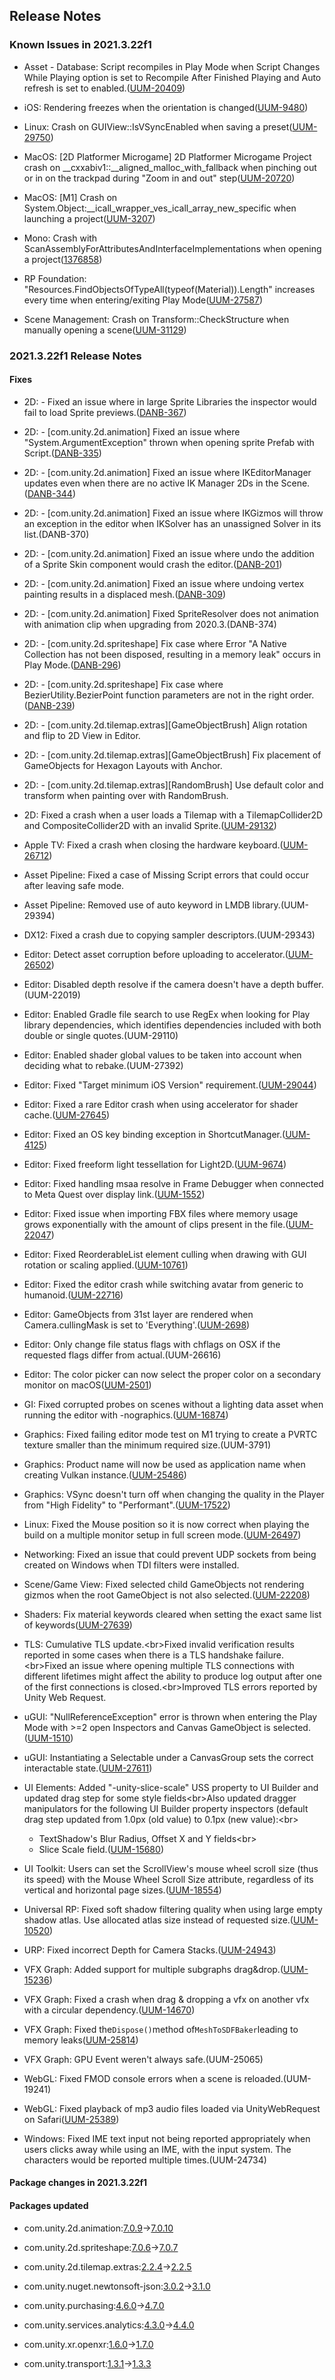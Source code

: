 ## Release Notes

### Known Issues in 2021.3.22f1

-   Asset - Database: Script recompiles in Play Mode when Script Changes While Playing option is set to Recompile After Finished Playing and Auto refresh is set to enabled.([UUM-20409](https://issuetracker.unity3d.com/issues/script-recompiles-in-play-mode-when-script-changes-while-playing-option-is-set-to-recompile-after-finished-playing-and-auto-refresh-is-set-to-enabled))

-   iOS: Rendering freezes when the orientation is changed([UUM-9480](https://issuetracker.unity3d.com/issues/ios-rendering-freezes-when-the-orientation-is-changed))

-   Linux: Crash on GUIView::IsVSyncEnabled when saving a preset([UUM-29750](https://issuetracker.unity3d.com/issues/linux-crash-on-guiview-isvsyncenabled-when-saving-a-preset))

-   MacOS: \[2D Platformer Microgame\] 2D Platformer Microgame Project crash on \_\_cxxabiv1::\_\_aligned_malloc_with_fallback when pinching out or in on the trackpad during "Zoom in and out" step([UUM-20720](https://issuetracker.unity3d.com/issues/m1-2d-platformer-microgame-2d-platformer-microgame-project-crash-on-cxxabiv1-aligned-malloc-with-fallback-when-pinching-out-or-in-on-the-trackpad-during-zoom-in-and-out-step))

-   MacOS: \[M1\] Crash on System.Object:\_\_icall_wrapper_ves_icall_array_new_specific when launching a project([UUM-3207](https://issuetracker.unity3d.com/issues/m1-crash-on-system-dot-object-icall-wrapper-ves-icall-array-new-specific-when-launching-a-project))

-   Mono: Crash with ScanAssemblyForAttributesAndInterfaceImplementations when opening a project([1376858](https://issuetracker.unity3d.com/issues/crash-with-scanassemblyforattributesandinterfaceimplementations-when-opening-a-project))

-   RP Foundation: \"Resources.FindObjectsOfTypeAll(typeof(Material)).Length\" increases every time when entering/exiting Play Mode([UUM-27587](https://issuetracker.unity3d.com/issues/resources-dot-findobjectsoftypeall-typeof-material-dot-length-increases-every-time-when-entering-slash-exiting-play-mode))

-   Scene Management: Crash on Transform::CheckStructure when manually opening a scene([UUM-31129](https://issuetracker.unity3d.com/issues/crash-on-transform-checkstructure-when-manually-opening-a-scene))

### 2021.3.22f1 Release Notes

#### Fixes

-   2D: - Fixed an issue where in large Sprite Libraries the inspector would fail to load Sprite previews.([DANB-367](https://issuetracker.unity3d.com/issues/sprites-start-to-flicker-in-the-inspector-of-the-sprite-library-asset-when-expanding-the-inspector))

-   2D: - \[com.unity.2d.animation\] Fixed an issue where \"System.ArgumentException\" thrown when opening sprite Prefab with Script.([DANB-335](https://issuetracker.unity3d.com/issues/system-dot-argumentexception-thrown-when-opening-sprite-prefab-with-script))

-   2D: - \[com.unity.2d.animation\] Fixed an issue where IKEditorManager updates even when there are no active IK Manager 2Ds in the Scene.([DANB-344](https://issuetracker.unity3d.com/issues/ikeditormanager-dot-initialize-is-called-when-the-editorapplication-dot-hierarchychanged-event-is-invoked))

-   2D: - \[com.unity.2d.animation\] Fixed an issue where IKGizmos will throw an exception in the editor when IKSolver has an unassigned Solver in its list.(DANB-370)

-   2D: - \[com.unity.2d.animation\] Fixed an issue where undo the addition of a Sprite Skin component would crash the editor.([DANB-201](https://issuetracker.unity3d.com/issues/crash-on-transform-gettransformaccess-when-undoing-the-action-of-adding-sprite-skin-to-an-object))

-   2D: - \[com.unity.2d.animation\] Fixed an issue where undoing vertex painting results in a displaced mesh.([DANB-309](https://issuetracker.unity3d.com/issues/2d-using-undo-in-the-skinning-editor-after-moving-bones-and-geometry-with-the-weight-brush-disfigures-the-sprite))

-   2D: - \[com.unity.2d.animation\] Fixed SpriteResolver does not animation with animation clip when upgrading from 2020.3.(DANB-374)

-   2D: - \[com.unity.2d.spriteshape\] Fix case where Error \"A Native Collection has not been disposed, resulting in a memory leak\" occurs in Play Mode.([DANB-296](https://issuetracker.unity3d.com/issues/error-a-native-collection-has-not-been-disposed-resulting-in-a-memory-leak-occurs-in-play-mode-when-a-gameobject-has-the-sprite-shape-controller-component-and-is-a-child-of-an-inactive-parent))

-   2D: - \[com.unity.2d.spriteshape\] Fix case where BezierUtility.BezierPoint function parameters are not in the right order.([DANB-239](https://issuetracker.unity3d.com/issues/bezierutility-dot-bezierpoint-function-parameters-are-not-in-the-right-order))

-   2D: - \[com.unity.2d.tilemap.extras\]\[GameObjectBrush\] Align rotation and flip to 2D View in Editor.

-   2D: - \[com.unity.2d.tilemap.extras\]\[GameObjectBrush\] Fix placement of GameObjects for Hexagon Layouts with Anchor.

-   2D: - \[com.unity.2d.tilemap.extras\]\[RandomBrush\] Use default color and transform when painting over with RandomBrush.

-   2D: Fixed a crash when a user loads a Tilemap with a TilemapCollider2D and CompositeCollider2D with an invalid Sprite.([UUM-29132](https://issuetracker.unity3d.com/issues/crash-on-tilemapcollider2d-generatepathsfromsprite-when-opening-specific-project))

-   Apple TV: Fixed a crash when closing the hardware keyboard.([UUM-26712](https://issuetracker.unity3d.com/issues/tvos-crash-when-closing-the-on-screen-keyboard-with-tvos-version-15-dot-0))

-   Asset Pipeline: Fixed a case of Missing Script errors that could occur after leaving safe mode.

-   Asset Pipeline: Removed use of auto keyword in LMDB library.(UUM-29394)

-   DX12: Fixed a crash due to copying sampler descriptors.(UUM-29343)

-   Editor: Detect asset corruption before uploading to accelerator.([UUM-26502](https://issuetracker.unity3d.com/issues/asset-corruption-when-using-the-accelerator-cache-server))

-   Editor: Disabled depth resolve if the camera doesn\'t have a depth buffer.(UUM-22019)

-   Editor: Enabled Gradle file search to use RegEx when looking for Play library dependencies, which identifies dependencies included with both double or single quotes.(UUM-29110)

-   Editor: Enabled shader global values to be taken into account when deciding what to rebake.(UUM-27392)

-   Editor: Fixed \"Target minimum iOS Version\" requirement.([UUM-29044](https://issuetracker.unity3d.com/issues/wrong-target-minimum-ios-version-is-set-in-a-newly-created-project-if-the-required-version-is-12))

-   Editor: Fixed a rare Editor crash when using accelerator for shader cache.([UUM-27645](https://issuetracker.unity3d.com/issues/crash-during-project-build-when-accessing-remote-shader-cache))

-   Editor: Fixed an OS key binding exception in ShortcutManager.([UUM-4125](https://issuetracker.unity3d.com/issues/windows-keys-show-up-with-incorrect-keycodes-and-throw-errors-when-attempting-to-reassign-shortcuts-to-them))

-   Editor: Fixed freeform light tessellation for Light2D.([UUM-9674](https://issuetracker.unity3d.com/issues/freeform-light2d-lighting-is-incorrect-when-moving-around-nodes))

-   Editor: Fixed handling msaa resolve in Frame Debugger when connected to Meta Quest over display link.([UUM-1552](https://issuetracker.unity3d.com/issues/xr-quest-2-using-the-frame-debugger-camera-dot-render-commands-are-displayed-in-red-and-black-when-msaa-is-activated))

-   Editor: Fixed issue when importing FBX files where memory usage grows exponentially with the amount of clips present in the file.([UUM-22047](https://issuetracker.unity3d.com/issues/unity-editor-not-responding-and-uses-up-all-the-memory-while-opening-project))

-   Editor: Fixed ReorderableList element culling when drawing with GUI rotation or scaling applied.([UUM-10761](https://issuetracker.unity3d.com/issues/ui-doesnt-render-list-contents-when-using-guiutility-dot-scalearoundpivot))

-   Editor: Fixed the editor crash while switching avatar from generic to humanoid.([UUM-22716](https://issuetracker.unity3d.com/issues/linux-crash-on-guiview-sendlayoutevent-guistate-and-when-changing-animation-type-to-humanoid))

-   Editor: GameObjects from 31st layer are rendered when Camera.cullingMask is set to \'Everything\'.([UUM-2698](https://issuetracker.unity3d.com/issues/gameobjects-from-31st-layer-are-not-rendered-when-camera-dot-cullingmask-is-set-to-everything))

-   Editor: Only change file status flags with chflags on OSX if the requested flags differ from actual.(UUM-26616)

-   Editor: The color picker can now select the proper color on a secondary monitor on macOS([UUM-2501](https://issuetracker.unity3d.com/issues/cant-select-color-from-editor-with-color-picker-when-unity-editor-is-on-secondary-monitor))

-   GI: Fixed corrupted probes on scenes without a lighting data asset when running the editor with -nographics.([UUM-16874](https://issuetracker.unity3d.com/issues/linear-color-space-always-renders-fullbright-when-target-platform-is-uwp))

-   Graphics: Fixed failing editor mode test on M1 trying to create a PVRTC texture smaller than the minimum required size.(UUM-3791)

-   Graphics: Product name will now be used as application name when creating Vulkan instance.([UUM-25486](https://issuetracker.unity3d.com/issues/there-is-no-option-to-change-the-string-being-passed-when-unity-passes-the-string-to-the-vkcreateinstance-function))

-   Graphics: VSync doesn\'t turn off when changing the quality in the Player from \"High Fidelity\" to \"Performant\".([UUM-17522](https://issuetracker.unity3d.com/issues/vsync-doesnt-turn-off-when-changing-the-quality-in-the-player-from-high-fidelity-to-performant))

-   Linux: Fixed the Mouse position so it is now correct when playing the build on a multiple monitor setup in full screen mode.([UUM-26497](https://issuetracker.unity3d.com/issues/linux-mouse-position-is-incorrect-when-playing-build-on-a-multiple-monitor-setup-in-full-screen-mode))

-   Networking: Fixed an issue that could prevent UDP sockets from being created on Windows when TDI filters were installed.

-   Scene/Game View: Fixed selected child GameObjects not rendering gizmos when the root GameObject is not also selected.([UUM-22208](https://issuetracker.unity3d.com/issues/collider-gizmos-are-not-visible-when-a-child-gameobject-is-selected-and-parent-gameobject-is-outside-the-view))

-   Shaders: Fix material keywords cleared when setting the exact same list of keywords([UUM-27639](https://issuetracker.unity3d.com/issues/setting-the-material-dot-shaderkeywords-field-causes-the-field-to-become-empty-when-the-new-shader-keywords-are-the-same-as-the-existing-ones))

-   TLS: Cumulative TLS update.\<br\>Fixed invalid verification results reported in some cases when there is a TLS handshake failure.\<br\>Fixed an issue where opening multiple TLS connections with different lifetimes might affect the ability to produce log output after one of the first connections is closed.\<br\>Improved TLS errors reported by Unity Web Request.

-   uGUI: \"NullReferenceException\" error is thrown when entering the Play Mode with &gt;=2 open Inspectors and Canvas GameObject is selected.([UUM-1510](https://issuetracker.unity3d.com/issues/nullreferenceexception-error-is-thrown-when-entering-the-play-mode-with-equals-2-open-inspectors-and-canvas-gameobject-is-selected))

-   uGUI: Instantiating a Selectable under a CanvasGroup sets the correct interactable state.([UUM-27611](https://issuetracker.unity3d.com/issues/the-button-is-interactable-when-instantiated-into-a-non-interactable-canvas-group))

-   UI Elements: Added \"-unity-slice-scale\" USS property to UI Builder and updated drag step for some style fields\<br\>Also updated dragger manipulators for the following UI Builder property inspectors (default drag step updated from 1.0px (old value) to 0.1px (new value):\<br\>

    -   TextShadow\'s Blur Radius, Offset X and Y fields\<br\>
    -   Slice Scale field.([UUM-15680](https://issuetracker.unity3d.com/issues/ui-builder-the-border-of-visualelement-is-not-created-when-slicing-a-pixel-art-sprite))

-   UI Toolkit: Users can set the ScrollView\'s mouse wheel scroll size (thus its speed) with the Mouse Wheel Scroll Size attribute, regardless of its vertical and horizontal page sizes.([UUM-18554](https://issuetracker.unity3d.com/issues/slow-scroll-view-scrolling-when-entering-play-mode-and-in-builds))

-   Universal RP: Fixed soft shadow filtering quality when using large empty shadow atlas. Use allocated atlas size instead of requested size.([UUM-10520](https://issuetracker.unity3d.com/issues/urp-shadows-are-jagged-when-shadow-atlas-resolution-is-set-to-4096))

-   URP: Fixed incorrect Depth for Camera Stacks.([UUM-24943](https://issuetracker.unity3d.com/issues/ios-ui-camera-stacking-is-not-working-on-some-ios-devices))

-   VFX Graph: Added support for multiple subgraphs drag&amp;drop.([UUM-15236](https://issuetracker.unity3d.com/issues/multiple-subgraphs-cannot-be-dragged-to-the-system))

-   VFX Graph: Fixed a crash when drag &amp; dropping a vfx on another vfx with a circular dependency.([UUM-14670](https://issuetracker.unity3d.com/issues/vfx-crash-on-serializablemanagedref-getscripttype-when-drag-and-dropping-subgraph-to-the-system))

-   VFX Graph: Fixed the` Dispose() `method of` MeshToSDFBaker `leading to memory leaks([UUM-25814](https://issuetracker.unity3d.com/issues/sdf-baking-causes-memory-to-be-allocated-that-isnt-deallocated-when-in-play-mode-and-in-builds))

-   VFX Graph: GPU Event weren\'t always safe.(UUM-25065)

-   WebGL: Fixed FMOD console errors when a scene is reloaded.(UUM-19241)

-   WebGL: Fixed playback of mp3 audio files loaded via UnityWebRequest on Safari([UUM-25389](https://issuetracker.unity3d.com/issues/webgl-audio-source-has-no-sound-if-the-audio-clip-was-downloaded-via-webrequest-on-ios-devices))

-   Windows: Fixed IME text input not being reported appropriately when users clicks away while using an IME, with the input system. The characters would be reported multiple times.(UUM-24734)

#### Package changes in 2021.3.22f1

#### Packages updated

-   com.unity.2d.animation:[7.0.9](https://docs.unity3d.com/Packages/com.unity.2d.animation@7.0//changelog/CHANGELOG.html)&#x2192;[7.0.10](https://docs.unity3d.com/Packages/com.unity.2d.animation@7.0//changelog/CHANGELOG.html)

-   com.unity.2d.spriteshape:[7.0.6](https://docs.unity3d.com/Packages/com.unity.2d.spriteshape@7.0//changelog/CHANGELOG.html)&#x2192;[7.0.7](https://docs.unity3d.com/Packages/com.unity.2d.spriteshape@7.0//changelog/CHANGELOG.html)

-   com.unity.2d.tilemap.extras:[2.2.4](https://docs.unity3d.com/Packages/com.unity.2d.tilemap.extras@2.2//changelog/CHANGELOG.html)&#x2192;[2.2.5](https://docs.unity3d.com/Packages/com.unity.2d.tilemap.extras@2.2//changelog/CHANGELOG.html)

-   com.unity.nuget.newtonsoft-json:[3.0.2](https://docs.unity3d.com/Packages/com.unity.nuget.newtonsoft-json@3.0//changelog/CHANGELOG.html)&#x2192;[3.1.0](https://docs.unity3d.com/Packages/com.unity.nuget.newtonsoft-json@3.1//changelog/CHANGELOG.html)

-   com.unity.purchasing:[4.6.0](https://docs.unity3d.com/Packages/com.unity.purchasing@4.6//changelog/CHANGELOG.html)&#x2192;[4.7.0](https://docs.unity3d.com/Packages/com.unity.purchasing@4.7//changelog/CHANGELOG.html)

-   com.unity.services.analytics:[4.3.0](https://docs.unity3d.com/Packages/com.unity.services.analytics@4.3//changelog/CHANGELOG.html)&#x2192;[4.4.0](https://docs.unity3d.com/Packages/com.unity.services.analytics@4.4//changelog/CHANGELOG.html)

-   com.unity.xr.openxr:[1.6.0](https://docs.unity3d.com/Packages/com.unity.xr.openxr@1.6//changelog/CHANGELOG.html)&#x2192;[1.7.0](https://docs.unity3d.com/Packages/com.unity.xr.openxr@1.7//changelog/CHANGELOG.html)

-   com.unity.transport:[1.3.1](https://docs.unity3d.com/Packages/com.unity.transport@1.3//changelog/CHANGELOG.html)&#x2192;[1.3.3](https://docs.unity3d.com/Packages/com.unity.transport@1.3//changelog/CHANGELOG.html)
